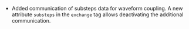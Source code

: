 - Added communication of substeps data for waveform coupling. A new attribute `substeps` in the `exchange` tag allows deactivating the additional communication.
